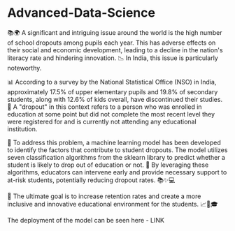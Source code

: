 # Advanced-Data-Science


📚🌍 A significant and intriguing issue around the world is the high number of school dropouts among pupils each year. This has adverse effects on their social and economic development, leading to a decline in the nation's literacy rate and hindering innovation. 📉 In India, this issue is particularly noteworthy.

📊 According to a survey by the National Statistical Office (NSO) in India, approximately 17.5% of upper elementary pupils and 19.8% of secondary students, along with 12.6% of kids overall, have discontinued their studies. 🚫 A "dropout" in this context refers to a person who was enrolled in education at some point but did not complete the most recent level they were registered for and is currently not attending any educational institution.

🤖 To address this problem, a machine learning model has been developed to identify the factors that contribute to student dropouts. The model utilizes seven classification algorithms from the sklearn library to predict whether a student is likely to drop out of education or not. 🧠 By leveraging these algorithms, educators can intervene early and provide necessary support to at-risk students, potentially reducing dropout rates. 📚✨💻

🎯 The ultimate goal is to increase retention rates and create a more inclusive and innovative educational environment for the students. 📈🌟🎓

The deployment of the model can be seen here - LINK
